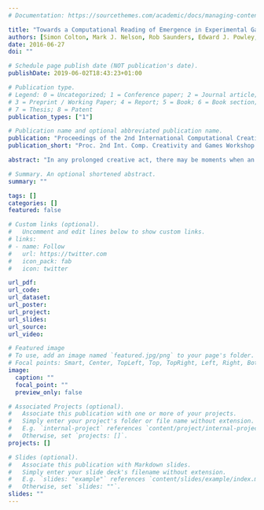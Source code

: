```yaml
---
# Documentation: https://sourcethemes.com/academic/docs/managing-content/

title: "Towards a Computational Reading of Emergence in Experimental Game Design"
authors: [Simon Colton, Mark J. Nelson, Rob Saunders, Edward J. Powley, Swen E. Gaudl, Michael Cook]
date: 2016-06-27
doi: ""

# Schedule page publish date (NOT publication's date).
publishDate: 2019-06-02T18:43:23+01:00

# Publication type.
# Legend: 0 = Uncategorized; 1 = Conference paper; 2 = Journal article;
# 3 = Preprint / Working Paper; 4 = Report; 5 = Book; 6 = Book section;
# 7 = Thesis; 8 = Patent
publication_types: ["1"]

# Publication name and optional abbreviated publication name.
publication: "Proceedings of the 2nd International Computational Creativity and Games Workshop at ICCC 2016, 27 June 2016, Paris, France"
publication_short: "Proc. 2nd Int. Comp. Creativity and Games Workshop at ICCC 2016"

abstract: "In any prolonged creative act, there may be moments when an interesting and/or surprising aspect of the artefact being created, or a related idea, emerges without prior knowledge of the creator. Such emergent properties can be capitalised on to drive the creative process. With the Gamika iOS app, we have made it possible to create novel casual game levels in minutes and hours rather than the usual days and weeks. This has enabled us to undertake and analyse game design sessions with a think aloud methodology, focusing on moments of emergence and how they influenced the level design. This has in turn led us to an initial computational reading of emergence in game design, where we imagine how an automated game designer could recognise and take advantage of unexpected changes in aspects such as aesthetics, gameplay and playing strategies which arise during the creative process."

# Summary. An optional shortened abstract.
summary: ""

tags: []
categories: []
featured: false

# Custom links (optional).
#   Uncomment and edit lines below to show custom links.
# links:
# - name: Follow
#   url: https://twitter.com
#   icon_pack: fab
#   icon: twitter

url_pdf:
url_code:
url_dataset:
url_poster:
url_project:
url_slides:
url_source:
url_video:

# Featured image
# To use, add an image named `featured.jpg/png` to your page's folder. 
# Focal points: Smart, Center, TopLeft, Top, TopRight, Left, Right, BottomLeft, Bottom, BottomRight.
image:
  caption: ""
  focal_point: ""
  preview_only: false

# Associated Projects (optional).
#   Associate this publication with one or more of your projects.
#   Simply enter your project's folder or file name without extension.
#   E.g. `internal-project` references `content/project/internal-project/index.md`.
#   Otherwise, set `projects: []`.
projects: []

# Slides (optional).
#   Associate this publication with Markdown slides.
#   Simply enter your slide deck's filename without extension.
#   E.g. `slides: "example"` references `content/slides/example/index.md`.
#   Otherwise, set `slides: ""`.
slides: ""
---
```

